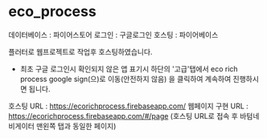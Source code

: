 # eco_process


데이터베이스 : 파이어스토어
로그인 : 구글로그인
호스팅 : 파이어베이스


플러터로 웹프로젝트로 작업후 호스팅하였습니다. 

* 최초 구글 로그인시 확인되지 않은 앱 표기시 하단의 '고급'탭에서
eco rich process google sign(으)로 이동(안전하지 않음) 을 클릭하여 계속하여 진행하시면 됩니다.


호스팅 URL : https://ecorichprocess.firebaseapp.com/
웹페이지 구현 URL : https://ecorichprocess.firebaseapp.com/#/page (호스팅 URL로 접속 후 바텀네비게이터 맨왼쪽 탭과 동일한 페이지)
